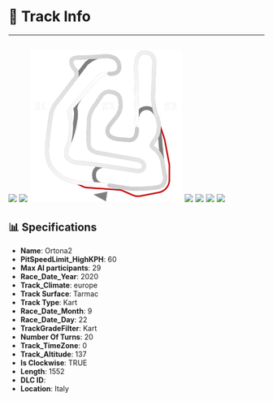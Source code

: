 # 🏁 Track Info

---
![](image_1.jpg)
![](image_2.jpg)
![](image_3.jpg)
![](image_4.jpg)
![](image_5.jpg)
![](image_6.jpg)
![](image_7.jpg)
---

## 📊 Specifications

- **Name**: Ortona2
- **PitSpeedLimit_HighKPH**: 60
- **Max AI participants**: 29
- **Race_Date_Year**: 2020
- **Track_Climate**: europe
- **Track Surface**: Tarmac
- **Track Type**: Kart
- **Race_Date_Month**: 9
- **Race_Date_Day**: 22
- **TrackGradeFilter**: Kart
- **Number Of Turns**: 20
- **Track_TimeZone**: 0
- **Track_Altitude**: 137
- **Is Clockwise**: TRUE
- **Length**: 1552
- **DLC ID**: 
- **Location**: Italy
